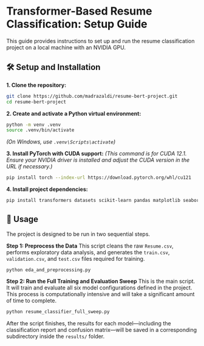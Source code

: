 # Transformer-Based Resume Classification: Setup Guide
This guide provides instructions to set up and run the resume classification project on a local machine with an NVIDIA GPU.
## 🛠️ Setup and Installation

**1. Clone the repository:**

```bash
git clone https://github.com/madrazaldi/resume-bert-project.git
cd resume-bert-project
```

**2. Create and activate a Python virtual environment:**

```Bash
python -m venv .venv
source .venv/bin/activate
```
_(On Windows, use `.venv\Scripts\activate`)_

**3. Install PyTorch with CUDA support:** _(This command is for CUDA 12.1. Ensure your NVIDIA driver is installed and adjust the CUDA version in the URL if necessary.)_

```bash
pip install torch --index-url https://download.pytorch.org/whl/cu121
```

**4. Install project dependencies:**
```bash
pip install transformers datasets scikit-learn pandas matplotlib seaborn nltk accelerate protobuf
```


## 🚀 Usage

The project is designed to be run in two sequential steps.

**Step 1: Preprocess the Data** This script cleans the raw `Resume.csv`, performs exploratory data analysis, and generates the `train.csv`, `validation.csv`, and `test.csv` files required for training.

```
python eda_and_preprocessing.py
```

**Step 2: Run the Full Training and Evaluation Sweep** This is the main script. It will train and evaluate all six model configurations defined in the project. This process is computationally intensive and will take a significant amount of time to complete.

```Bash
python resume_classifier_full_sweep.py
```

After the script finishes, the results for each model—including the classification report and confusion matrix—will be saved in a corresponding subdirectory inside the `results/` folder.